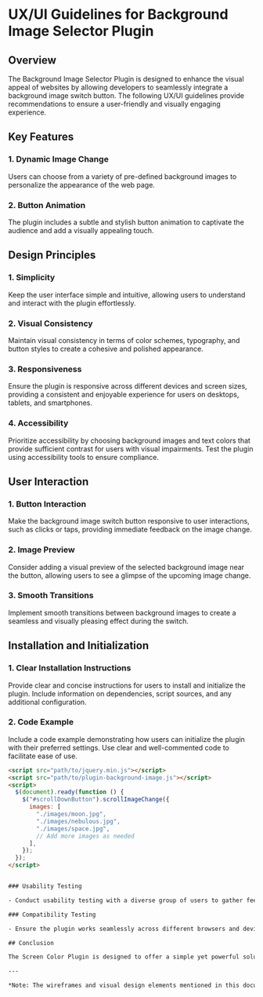 # UX/UI Guidelines for Background Image Selector Plugin

## Overview

The Background Image Selector Plugin is designed to enhance the visual appeal of websites by allowing developers to seamlessly integrate a background image switch button. The following UX/UI guidelines provide recommendations to ensure a user-friendly and visually engaging experience.

## Key Features

### 1. Dynamic Image Change

Users can choose from a variety of pre-defined background images to personalize the appearance of the web page.

### 2. Button Animation

The plugin includes a subtle and stylish button animation to captivate the audience and add a visually appealing touch.

## Design Principles

### 1. Simplicity

Keep the user interface simple and intuitive, allowing users to understand and interact with the plugin effortlessly.

### 2. Visual Consistency

Maintain visual consistency in terms of color schemes, typography, and button styles to create a cohesive and polished appearance.

### 3. Responsiveness

Ensure the plugin is responsive across different devices and screen sizes, providing a consistent and enjoyable experience for users on desktops, tablets, and smartphones.

### 4. Accessibility

Prioritize accessibility by choosing background images and text colors that provide sufficient contrast for users with visual impairments. Test the plugin using accessibility tools to ensure compliance.

## User Interaction

### 1. Button Interaction

Make the background image switch button responsive to user interactions, such as clicks or taps, providing immediate feedback on the image change.

### 2. Image Preview

Consider adding a visual preview of the selected background image near the button, allowing users to see a glimpse of the upcoming image change.

### 3. Smooth Transitions

Implement smooth transitions between background images to create a seamless and visually pleasing effect during the switch.

## Installation and Initialization

### 1. Clear Installation Instructions

Provide clear and concise instructions for users to install and initialize the plugin. Include information on dependencies, script sources, and any additional configuration.

### 2. Code Example

Include a code example demonstrating how users can initialize the plugin with their preferred settings. Use clear and well-commented code to facilitate ease of use.

```html
<script src="path/to/jquery.min.js"></script>
<script src="path/to/plugin-background-image.js"></script>
<script>
  $(document).ready(function () {
    $("#scrollDownButton").scrollImageChange({
      images: [
        "./images/moon.jpg",
        "./images/nebulous.jpg",
        "./images/space.jpg",
        // Add more images as needed
      ],
    });
  });
</script>


### Usability Testing

- Conduct usability testing with a diverse group of users to gather feedback on the intuitiveness of the interface.

### Compatibility Testing

- Ensure the plugin works seamlessly across different browsers and devices.

## Conclusion

The Screen Color Plugin is designed to offer a simple yet powerful solution for users to enhance the visual appeal of their web pages. By focusing on simplicity, consistency, and accessibility, we aim to provide an intuitive and enjoyable experience for all users.

---

*Note: The wireframes and visual design elements mentioned in this document are placeholders. Actual designs should be created by a skilled UI/UX designer.*
